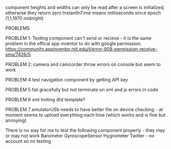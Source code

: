 component heights and widths can only be read after a screen is initialized, otherwise they return zero
InstantInTime means milliseconds since epoch (1,1,1970 midnight)

PROBLEMS

PROBLEM 1:
Texting component can't send or recieve - it is the same problem in the offical app inventor to do with google permission. https://community.appinventor.mit.edu/t/error-908-permission-receive-sms/7426/5 

PROBLEM 2:
camera and camcorder throw errors on console but seem to work

PROBLEM 4
test navigation component by getting API key

PROBLEM 5
fail gracefully but not terminate on xml and js errors in code

PROBLEM 6
xml hinting dtd template?

PROBLEM 7
emulatorUSb needs to have better file on device checking - at moment seems to upload everything each time (which works and is fine but annoying)




There is no way for me to test the following component properly - they may or may not work
Barometer
GyroscopeSensor
Hygrometer
Twitter - no account so no testing
